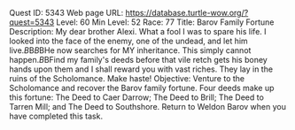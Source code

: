 Quest ID: 5343
Web page URL: https://database.turtle-wow.org/?quest=5343
Level: 60
Min Level: 52
Race: 77
Title: Barov Family Fortune
Description: My dear brother Alexi. What a fool I was to spare his life. I looked into the face of the enemy, one of the undead, and let him live.$B$B<Weldon spits.>$B$BHe now searches for MY inheritance. This simply cannot happen.$B$BFind my family's deeds before that vile retch gets his boney hands upon them and I shall reward you with vast riches. They lay in the ruins of the Scholomance. Make haste!
Objective: Venture to the Scholomance and recover the Barov family fortune. Four deeds make up this fortune: The Deed to Caer Darrow; The Deed to Brill; The Deed to Tarren Mill; and The Deed to Southshore. Return to Weldon Barov when you have completed this task.
